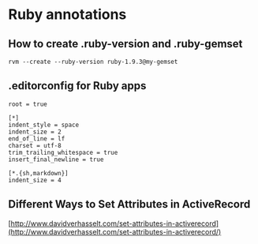 # Ruby annotations
## How to create .ruby-version and .ruby-gemset
`rvm --create --ruby-version ruby-1.9.3@my-gemset`

## .editorconfig for Ruby apps
```
root = true

[*]
indent_style = space
indent_size = 2
end_of_line = lf
charset = utf-8
trim_trailing_whitespace = true
insert_final_newline = true

[*.{sh,markdown}]
indent_size = 4

```

## Different Ways to Set Attributes in ActiveRecord

[http://www.davidverhasselt.com/set-attributes-in-activerecord](http://www.davidverhasselt.com/set-attributes-in-activerecord/)
